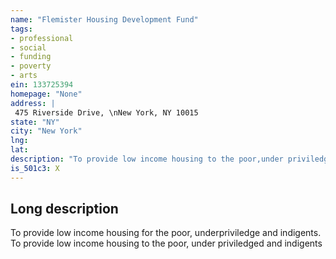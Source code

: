 ```yaml
---
name: "Flemister Housing Development Fund"
tags:
- professional
- social
- funding
- poverty
- arts
ein: 133725394
homepage: "None"
address: |
 475 Riverside Drive, \nNew York, NY 10015
state: "NY"
city: "New York"
lng: 
lat: 
description: "To provide low income housing to the poor,under priviledged and indigents. "
is_501c3: X
---
```


## Long description

To provide low income housing for the poor, underpriviledge and indigents. To provide low income housing to the poor, under priviledged and indigents
